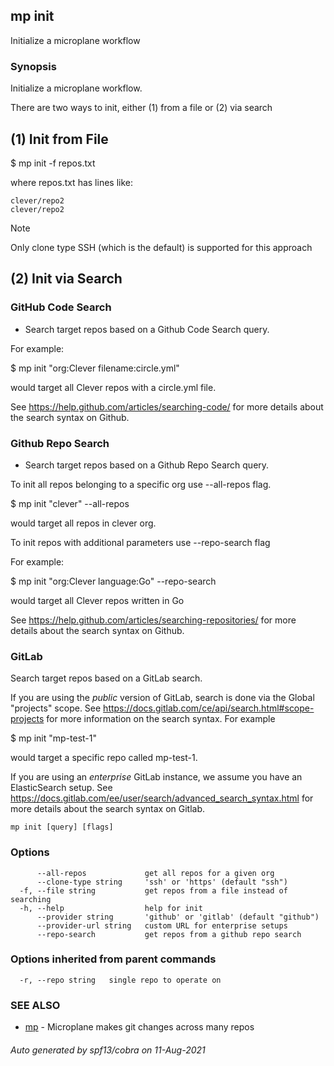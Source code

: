 ## mp init

Initialize a microplane workflow

### Synopsis

Initialize a microplane workflow.

There are two ways to init, either (1) from a file or (2) via search

## (1) Init from File

$ mp init -f repos.txt

where repos.txt has lines like:

    clever/repo2
    clever/repo2

> [!NOTE]
> Only clone type SSH (which is the default) is supported for this approach

## (2) Init via Search

### GitHub Code Search

- Search target repos based on a Github Code Search query.

For example:

$ mp init "org:Clever filename:circle.yml"

would target all Clever repos with a circle.yml file.

See https://help.github.com/articles/searching-code/ for more details about the search syntax on Github.

### Github Repo Search

- Search target repos based on a Github Repo Search query.

To init all repos belonging to a specific org use --all-repos flag.

$ mp init "clever" --all-repos

would target all repos in clever org.

To init repos with additional parameters use --repo-search flag

For example:

$ mp init "org:Clever language:Go" --repo-search

would target all Clever repos written in Go

See https://help.github.com/articles/searching-repositories/ for more details about the search syntax on Github.

### GitLab

Search target repos based on a GitLab search.

If you are using the _public_ version of GitLab, search is done via the Global "projects" scope.
See https://docs.gitlab.com/ce/api/search.html#scope-projects for more information on the search syntax. For example

$ mp init "mp-test-1"

would target a specific repo called mp-test-1.

If you are using an _enterprise_ GitLab instance, we assume you have an ElasticSearch setup.
See https://docs.gitlab.com/ee/user/search/advanced_search_syntax.html for more details about the search syntax on Gitlab.

```
mp init [query] [flags]
```

### Options

```
      --all-repos             get all repos for a given org
      --clone-type string     'ssh' or 'https' (default "ssh")
  -f, --file string           get repos from a file instead of searching
  -h, --help                  help for init
      --provider string       'github' or 'gitlab' (default "github")
      --provider-url string   custom URL for enterprise setups
      --repo-search           get repos from a github repo search
```

### Options inherited from parent commands

```
  -r, --repo string   single repo to operate on
```

### SEE ALSO

- [mp](mp.md) - Microplane makes git changes across many repos

###### Auto generated by spf13/cobra on 11-Aug-2021
